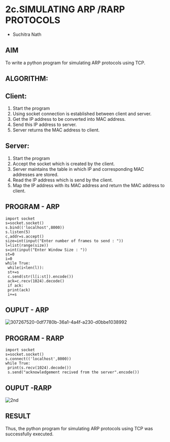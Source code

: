 # 2c.SIMULATING ARP /RARP PROTOCOLS
- Suchitra Nath
## AIM
To write a python program for simulating ARP protocols using TCP.
## ALGORITHM:
## Client:
1. Start the program
2. Using socket connection is established between client and server.
3. Get the IP address to be converted into MAC address.
4. Send this IP address to server.
5. Server returns the MAC address to client.
## Server:
1. Start the program
2. Accept the socket which is created by the client.
3. Server maintains the table in which IP and corresponding MAC addresses are
stored.
4. Read the IP address which is send by the client.
5. Map the IP address with its MAC address and return the MAC address to client.
## PROGRAM - ARP
```
import socket
s=socket.socket()
s.bind(('localhost',8000))
s.listen(5)
c,addr=s.accept()
size=int(input("Enter number of frames to send : "))
l=list(range(size))
s=int(input("Enter Window Size : "))
st=0
i=0
while True:
 while(i<len(l)):
 st+=s
 c.send(str(l[i:st]).encode())
 ack=c.recv(1024).decode()
 if ack:
 print(ack)
 i+=s
```
## OUPUT - ARP
![307267520-0df7780b-36a1-4a4f-a230-d0bbe1038992](https://github.com/suchitranath/2c.ARP_RARP_PROTOCOLS/assets/145742631/24ad466d-bcf5-49bf-b1ff-2d97f1ea07fe)
## PROGRAM - RARP
```
import socket
s=socket.socket()
s.connect(('localhost',8000))
while True: 
 print(s.recv(1024).decode())
 s.send("acknowledgement recived from the server".encode())
```
## OUPUT -RARP
![2nd](https://github.com/suchitranath/2c.ARP_RARP_PROTOCOLS/assets/145742631/587d3ceb-759e-4c24-a2e8-ab772ae1f204)
## RESULT
Thus, the python program for simulating ARP protocols using TCP was successfully 
executed.
